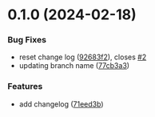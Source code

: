 # 0.1.0 (2024-02-18)


### Bug Fixes

* reset change log ([92683f2](https://github.com/ellenmirsas/greetings-ci/commit/92683f2d9ed0e0a4418077a6d7dbdb781be70863)), closes [#2](https://github.com/ellenmirsas/greetings-ci/issues/2)
* updating branch name ([77cb3a3](https://github.com/ellenmirsas/greetings-ci/commit/77cb3a34dbcdaaef36ae50f0d169e55614823a8f))


### Features

* add changelog ([71eed3b](https://github.com/ellenmirsas/greetings-ci/commit/71eed3bf25e497bd68147d92b22054e920ffe3d5))



